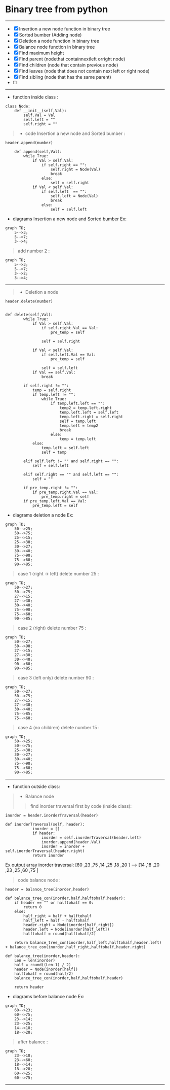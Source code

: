# Binary tree from python
---
- [x] Insertion a new node function in binary tree
- [x] Sorted bumber (Adding node)
- [x] Deletion a node function in binary tree
- [x] Balance node function in binary tree 
- [x] Find maximum height
- [x] Find parent (nodethat containnextleft orright node)
- [x] Find children (node that contain previous node)
- [x] Find leaves (node that does not contain next left or right node)
- [x] Find sibling (node that has the same parent)
- [ ] <br />
---
 * function inside class :
```
class Node:
    def __init__(self,Val):
        self.Val = Val
        self.left = ""
        self.right = ""
```
> * code Insertion a new node and Sorted bumber :
```
header.append(number)
```
```
    def append(self,Val):
        while True:
            if Val > self.Val:
                if self.right == "":
                    self.right = Node(Val)
                    break
                else:
                    self = self.right
            if Val < self.Val:
                if self.left  == "":
                    self.left = Node(Val)
                    break
                else:
                    self = self.left
```
* diagrams Insertion a new node and Sorted bumber Ex:
```mermaid
graph TD;
    5-->3;
    5-->7;
    3-->4;
```
> add number 2 :
```mermaid
graph TD;
    5-->3;
    5-->7;
    3-->2;
    3-->4;
```
---
> *  Deletion a node <br />
```
header.delete(number)
```
```

def delete(self,Val):
        while True:
            if Val > self.Val:
                if self.right.Val == Val:
                    pre_temp = self
                    
                self = self.right
                    
            if Val < self.Val:
                if self.left.Val == Val:
                    pre_temp = self
                    
                self = self.left
            if Val == self.Val:
                break
        
        if self.right != "":
            temp = self.right
            if temp.left != "":
                while True:
                    if temp.left.left == "":
                        temp2 = temp.left.right
                        temp.left.left = self.left
                        temp.left.right = self.right
                        self = temp.left
                        temp.left = temp2
                        break
                    else:
                        temp = temp.left
            else:
                temp.left = self.left
                self = temp
                
        elif self.left != "" and self.right == "":
            self = self.left
            
        elif self.right == "" and self.left == "":
            self = ""
            
        if pre_temp.right != "":
            if pre_temp.right.Val == Val:
                pre_temp.right = self
        if pre_temp.left.Val == Val:
            pre_temp.left = self
```
* diagrams deletion a node Ex:
```mermaid
graph TD;
    50-->25;
    50-->75;
    25-->15;
    25-->30;
    30-->27;
    30-->40;
    75-->90;
    75-->60;
    90-->85;
```
> case 1 (right -> left) delete number 25 :
```mermaid
graph TD;
    50-->27;
    50-->75;
    27-->15;
    27-->30;
    30-->40;
    75-->90;
    75-->60;
    90-->85;
```
> case 2 (right) delete number 75 :
```mermaid
graph TD;
    50-->27;
    50-->90;
    27-->15;
    27-->30;
    30-->40;
    90-->60;
    90-->85;
```
> case 3 (left only) delete number 90 :
```mermaid
graph TD;
    50-->27;
    50-->75;
    27-->15;
    27-->30;
    30-->40;
    75-->85;
    75-->60;
```
> case 4 (no children) delete number 15 :
```mermaid
graph TD;
    50-->25;
    50-->75;
    25-->30;
    30-->27;
    30-->40;
    75-->90;
    75-->60;
    90-->85;
```
---
* function outside class:<br />
> * Balance node<br />
> > find inorder traversal first by code (inside class):
```
inorder = header.inorderTraversal(header)
```
```
def inorderTraversal(self, header):
            inorder = []
            if header:
                inorder = self.inorderTraversal(header.left)
                inorder.append(header.Val)
                inorder = inorder + self.inorderTraversal(header.right)
            return inorder
```
Ex output array inorder traversal: [60 ,23 ,75 ,14 ,25 ,18 ,20 ] --> [14 ,18 ,20 ,23 ,25 ,60 ,75 ]
> code balance node :
```
header = balance_tree(inorder,header)
```
```
def balance_tree_con(inorder,half,halftohalf,header):
    if header == "" or halftohalf == 0:
        return 0
    else:
        half_right = half + halftohalf
        half_left = half - halftohalf
        header.right = Node(inorder[half_right])
        header.left = Node(inorder[half_left])
        halftohalf = round(halftohalf/2)

    return balance_tree_con(inorder,half_left,halftohalf,header.left) + balance_tree_con(inorder,half_right,halftohalf,header.right)

def balance_tree(inorder,header):
    Len = len(inorder)
    half = round((Len-1) / 2)
    header = Node(inorder[half])
    halftohalf = round(half/2)
    balance_tree_con(inorder,half,halftohalf,header)

    return header
```
* diagrams before balance node Ex:
```mermaid
graph TD;
    60-->23;
    60-->75;
    23-->14;
    23-->25;
    14-->18;
    18-->20;
```
> after balance  :
```mermaid
graph TD;
    23-->18;
    23-->60;
    18-->14;
    18-->20;
    60-->25;
    60-->75;
```
---
